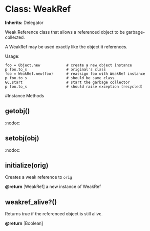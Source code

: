 # Class: WeakRef
**Inherits:** Delegator
    

Weak Reference class that allows a referenced object to be garbage-collected.

A WeakRef may be used exactly like the object it references.

Usage:

    foo = Object.new            # create a new object instance
    p foo.to_s                  # original's class
    foo = WeakRef.new(foo)      # reassign foo with WeakRef instance
    p foo.to_s                  # should be same class
    GC.start                    # start the garbage collector
    p foo.to_s                  # should raise exception (recycled)



#Instance Methods
## __getobj__() [](#method-i-__getobj__)
:nodoc:

## __setobj__(obj) [](#method-i-__setobj__)
:nodoc:

## initialize(orig) [](#method-i-initialize)
Creates a weak reference to `orig`

**@return** [WeakRef] a new instance of WeakRef

## weakref_alive?() [](#method-i-weakref_alive?)
Returns true if the referenced object is still alive.

**@return** [Boolean] 

